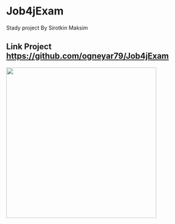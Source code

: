 # Job4jExam
Stady project
By Sirotkin Maksim 

## Link Project https://github.com/ogneyar79/Job4jExam
<img src = "Job4jExam/image/projectandroid.png" width=400>
